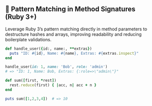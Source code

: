 ## 📐 Pattern Matching in Method Signatures (Ruby 3+)
Leverage Ruby 3’s pattern matching directly in method parameters to destructure hashes and arrays, improving readability and reducing boilerplate validations.

```ruby
def handle_user({id:, name:, **extras})
  puts "ID: #{id}, Name: #{name}, Extras: #{extras.inspect}"
end

handle_user(id: 1, name: 'Bob', role: 'admin')
# => "ID: 1, Name: Bob, Extras: {:role=>\"admin\"}"
```

```ruby
def sum([first, *rest])
  rest.reduce(first) { |acc, n| acc + n }
end

puts sum([1,2,3,4])  # => 10
```